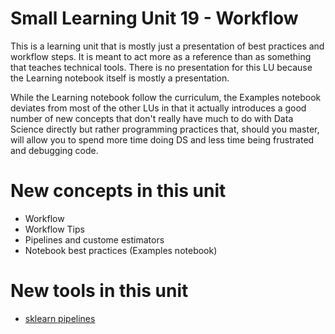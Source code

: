 # Small Learning Unit 19 - Workflow

This is a learning unit that is mostly just a presentation of best practices and workflow steps. It is meant
to act more as a reference than as something that teaches technical tools. There is no presentation for this
LU because the Learning notebook itself is mostly a presentation.

While the Learning notebook follow the curriculum, the Examples notebook deviates from most of the other
LUs in that it actually introduces a good number of new concepts that don't really have much to do with
Data Science directly but rather programming practices that, should you master, will allow you to spend
more time doing DS and less time being frustrated and debugging code.

# New concepts in this unit

- Workflow
- Workflow Tips
- Pipelines and custome estimators
- Notebook best practices (Examples notebook)

# New tools in this unit

- [sklearn pipelines](http://scikit-learn.org/stable/modules/generated/sklearn.pipeline.Pipeline.html)
